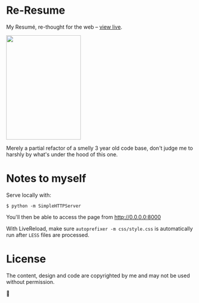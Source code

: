 # Re-Resume

My Resumé, re-thought for the web – [view live](http://pirijan.org).

<a href="http://pirijan.org">
<img src="http://payload100.cargocollective.com/1/0/1410/4304324/prt_200x280_1380127439_2x.png" width="200" height="280">
</a>

Merely a partial refactor of a smelly 3 year old code base, don't judge me to harshly by what's under the hood of this one.

# Notes to myself

Serve locally with:
```
$ python -m SimpleHTTPServer
```
You'll then be able to access the page from http://0.0.0.0:8000

With LiveReload, make sure `autoprefixer -m css/style.css` is automatically run after `LESS` files are processed.

# License

The content, design and code are copyrighted by me and may not be used without permission.

:sunrise:
